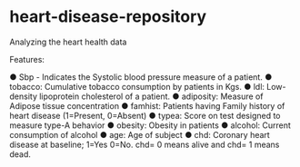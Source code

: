 # heart-disease-repository
Analyzing the heart health data

Features:

● Sbp - Indicates the Systolic blood pressure measure of a patient.
● tobacco: Cumulative tobacco consumption by patients in Kgs.
● ldl: Low-density lipoprotein cholesterol of a patient.
● adiposity: Measure of Adipose tissue concentration
● famhist: Patients having Family history of heart disease (1=Present, 0=Absent)
● typea: Score on test designed to measure type-A behavior
● obesity: Obesity in patients
● alcohol: Current consumption of alcohol
● age: Age of subject
● chd: Coronary heart disease at baseline; 1=Yes 0=No.
chd= 0 means alive and chd= 1 means dead.
